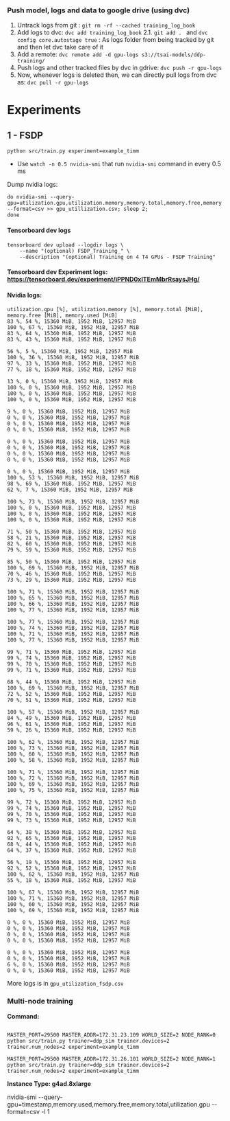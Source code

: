 

### Push model, logs and data to google drive (using dvc)
1. Untrack logs from git : `git rm -rf --cached training_log_book`
2. Add logs to dvc: `dvc add training_log_book`
2.1. `git add . ` and `dvc config core.autostage true` : As logs folder from being tracked by git and then let dvc take care of it
3. Add a remote: `dvc remote add -d gpu-logs s3://tsai-models/ddp-training/`
4. Push logs and other tracked files by dvc in gdrive: `dvc push -r gpu-logs`
5. Now, whenever logs is deleted then, we can directly pull logs from dvc as: `dvc pull -r gpu-logs`


# Experiments
## 1 - FSDP
`python src/train.py experiment=example_timm`

* Use `watch -n 0.5 nvidia-smi` that run `nvidia-smi` command in every 0.5 ms

Dump nvidia logs:
```while true; 
do nvidia-smi --query-gpu=utilization.gpu,utilization.memory,memory.total,memory.free,memory.used --format=csv >> gpu_utillization.csv; sleep 2; 
done
```

#### Tensorboard dev logs

```
tensorboard dev upload --logdir logs \
    --name "(optional) FSDP_Training_" \
    --description "(optional) Training on 4 T4 GPUs - FSDP Training"
```
#### Tensorboard dev Experiment logs: https://tensorboard.dev/experiment/iPPND0xlTEmMbrRsaysJHg/

#### Nvidia logs:
```
utilization.gpu [%], utilization.memory [%], memory.total [MiB], memory.free [MiB], memory.used [MiB]
83 %, 54 %, 15360 MiB, 1952 MiB, 12957 MiB
100 %, 67 %, 15360 MiB, 1952 MiB, 12957 MiB
83 %, 64 %, 15360 MiB, 1952 MiB, 12957 MiB
83 %, 43 %, 15360 MiB, 1952 MiB, 12957 MiB

56 %, 5 %, 15360 MiB, 1952 MiB, 12957 MiB
100 %, 36 %, 15360 MiB, 1952 MiB, 12957 MiB
97 %, 33 %, 15360 MiB, 1952 MiB, 12957 MiB
77 %, 18 %, 15360 MiB, 1952 MiB, 12957 MiB

13 %, 0 %, 15360 MiB, 1952 MiB, 12957 MiB
100 %, 0 %, 15360 MiB, 1952 MiB, 12957 MiB
100 %, 0 %, 15360 MiB, 1952 MiB, 12957 MiB
100 %, 0 %, 15360 MiB, 1952 MiB, 12957 MiB

9 %, 0 %, 15360 MiB, 1952 MiB, 12957 MiB
0 %, 0 %, 15360 MiB, 1952 MiB, 12957 MiB
0 %, 0 %, 15360 MiB, 1952 MiB, 12957 MiB
0 %, 0 %, 15360 MiB, 1952 MiB, 12957 MiB

0 %, 0 %, 15360 MiB, 1952 MiB, 12957 MiB
0 %, 0 %, 15360 MiB, 1952 MiB, 12957 MiB
0 %, 0 %, 15360 MiB, 1952 MiB, 12957 MiB
0 %, 0 %, 15360 MiB, 1952 MiB, 12957 MiB

0 %, 0 %, 15360 MiB, 1952 MiB, 12957 MiB
100 %, 53 %, 15360 MiB, 1952 MiB, 12957 MiB
98 %, 69 %, 15360 MiB, 1952 MiB, 12957 MiB
62 %, 7 %, 15360 MiB, 1952 MiB, 12957 MiB

100 %, 73 %, 15360 MiB, 1952 MiB, 12957 MiB
100 %, 0 %, 15360 MiB, 1952 MiB, 12957 MiB
100 %, 0 %, 15360 MiB, 1952 MiB, 12957 MiB
100 %, 0 %, 15360 MiB, 1952 MiB, 12957 MiB

71 %, 50 %, 15360 MiB, 1952 MiB, 12957 MiB
58 %, 21 %, 15360 MiB, 1952 MiB, 12957 MiB
82 %, 60 %, 15360 MiB, 1952 MiB, 12957 MiB
79 %, 59 %, 15360 MiB, 1952 MiB, 12957 MiB

85 %, 50 %, 15360 MiB, 1952 MiB, 12957 MiB
100 %, 69 %, 15360 MiB, 1952 MiB, 12957 MiB
70 %, 46 %, 15360 MiB, 1952 MiB, 12957 MiB
73 %, 29 %, 15360 MiB, 1952 MiB, 12957 MiB

100 %, 71 %, 15360 MiB, 1952 MiB, 12957 MiB
100 %, 65 %, 15360 MiB, 1952 MiB, 12957 MiB
100 %, 66 %, 15360 MiB, 1952 MiB, 12957 MiB
100 %, 77 %, 15360 MiB, 1952 MiB, 12957 MiB

100 %, 77 %, 15360 MiB, 1952 MiB, 12957 MiB
100 %, 74 %, 15360 MiB, 1952 MiB, 12957 MiB
100 %, 71 %, 15360 MiB, 1952 MiB, 12957 MiB
100 %, 77 %, 15360 MiB, 1952 MiB, 12957 MiB

99 %, 71 %, 15360 MiB, 1952 MiB, 12957 MiB
99 %, 74 %, 15360 MiB, 1952 MiB, 12957 MiB
99 %, 70 %, 15360 MiB, 1952 MiB, 12957 MiB
99 %, 71 %, 15360 MiB, 1952 MiB, 12957 MiB

68 %, 44 %, 15360 MiB, 1952 MiB, 12957 MiB
100 %, 69 %, 15360 MiB, 1952 MiB, 12957 MiB
72 %, 52 %, 15360 MiB, 1952 MiB, 12957 MiB
70 %, 51 %, 15360 MiB, 1952 MiB, 12957 MiB

100 %, 57 %, 15360 MiB, 1952 MiB, 12957 MiB
84 %, 49 %, 15360 MiB, 1952 MiB, 12957 MiB
96 %, 61 %, 15360 MiB, 1952 MiB, 12957 MiB
59 %, 26 %, 15360 MiB, 1952 MiB, 12957 MiB

100 %, 62 %, 15360 MiB, 1952 MiB, 12957 MiB
100 %, 73 %, 15360 MiB, 1952 MiB, 12957 MiB
100 %, 60 %, 15360 MiB, 1952 MiB, 12957 MiB
100 %, 58 %, 15360 MiB, 1952 MiB, 12957 MiB

100 %, 71 %, 15360 MiB, 1952 MiB, 12957 MiB
100 %, 72 %, 15360 MiB, 1952 MiB, 12957 MiB
100 %, 69 %, 15360 MiB, 1952 MiB, 12957 MiB
100 %, 75 %, 15360 MiB, 1952 MiB, 12957 MiB

99 %, 72 %, 15360 MiB, 1952 MiB, 12957 MiB
99 %, 74 %, 15360 MiB, 1952 MiB, 12957 MiB
99 %, 70 %, 15360 MiB, 1952 MiB, 12957 MiB
99 %, 73 %, 15360 MiB, 1952 MiB, 12957 MiB

64 %, 38 %, 15360 MiB, 1952 MiB, 12957 MiB
92 %, 65 %, 15360 MiB, 1952 MiB, 12957 MiB
68 %, 44 %, 15360 MiB, 1952 MiB, 12957 MiB
64 %, 37 %, 15360 MiB, 1952 MiB, 12957 MiB

56 %, 19 %, 15360 MiB, 1952 MiB, 12957 MiB
92 %, 52 %, 15360 MiB, 1952 MiB, 12957 MiB
100 %, 62 %, 15360 MiB, 1952 MiB, 12957 MiB
55 %, 18 %, 15360 MiB, 1952 MiB, 12957 MiB

100 %, 67 %, 15360 MiB, 1952 MiB, 12957 MiB
100 %, 71 %, 15360 MiB, 1952 MiB, 12957 MiB
100 %, 60 %, 15360 MiB, 1952 MiB, 12957 MiB
100 %, 69 %, 15360 MiB, 1952 MiB, 12957 MiB

0 %, 0 %, 15360 MiB, 1952 MiB, 12957 MiB
0 %, 0 %, 15360 MiB, 1952 MiB, 12957 MiB
0 %, 0 %, 15360 MiB, 1952 MiB, 12957 MiB
0 %, 0 %, 15360 MiB, 1952 MiB, 12957 MiB

0 %, 0 %, 15360 MiB, 1952 MiB, 12957 MiB
0 %, 0 %, 15360 MiB, 1952 MiB, 12957 MiB
6 %, 0 %, 15360 MiB, 1952 MiB, 12957 MiB
0 %, 0 %, 15360 MiB, 1952 MiB, 12957 MiB
```
More logs is in `gpu_utilization_fsdp.csv`


### Multi-node training

**Command:**
```

MASTER_PORT=29500 MASTER_ADDR=172.31.23.109 WORLD_SIZE=2 NODE_RANK=0 python src/train.py trainer=ddp_sim trainer.devices=2 trainer.num_nodes=2 experiment=example_timm

MASTER_PORT=29500 MASTER_ADDR=172.31.26.101 WORLD_SIZE=2 NODE_RANK=1 python src/train.py trainer=ddp_sim trainer.devices=2 trainer.num_nodes=2 experiment=example_timm
```


**Instance Type: g4ad.8xlarge**

nvidia-smi --query-gpu=timestamp,memory.used,memory.free,memory.total,utilization.gpu --format=csv -l 1